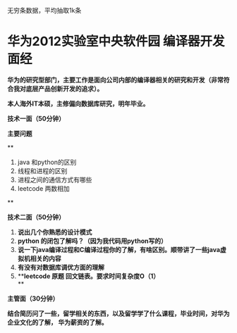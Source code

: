 无穷条数据，平均抽取1k条


# 华为2012实验室中央软件园 编译器开发面经

**华为的研究型部门，主要工作是面向公司内部的编译器相关的研究和开发（非常符合我对底层产品创新开发的追求）。**

**本人海外IT本硕，主修偏向数据库研究，明年毕业。**

**技术一面（50分钟）**

**主要问题**

**

1. java 和python的区别
2. 线程和进程的区别
3. 进程之间的通信方式有哪些
4. leetcode 两数相加

  
**

**技术二面（50分钟）**

1. **说出几个你熟悉的设计模式**
2. **python 的闭包了解吗？（因为我代码用python写的）**
3. **说一下java编译过程和C编译过程你的了解，有啥区别。顺带讲了一些java虚拟机相关的内容**
4. **有没有对数据库调优方面的理解**
5. ****leetcode 原题 回文链表。要求时间复杂度O（1）**  
    **

**主管面（30分钟）**

**结合简历问了一些，留学相关的东西，以及留学学了什么课程，毕业时间，对华为企业文化的了解， 华为薪资的了解。**